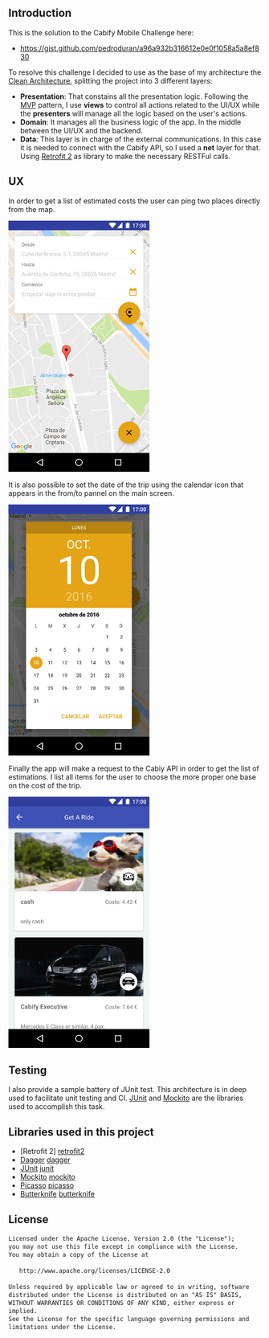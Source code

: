 Introduction
------------

This is the solution to the Cabify Mobile Challenge here:

* https://gist.github.com/pedroduran/a96a932b316612e0e0f1058a5a8ef830
 

To resolve this challenge I decided to use as the base of my architecture the [Clean Architecture][clean], splitting the project into 3 different layers:

* **Presentation**: That constains all the presentation logic. Following the [MVP][mvp] pattern, I use **views** to control all actions related to the UI/UX while the **presenters** will manage all the logic based on the user's actions.
* **Domain**: It manages all the business logic of the app. In the middle between the UI/UX and the backend.
* **Data**: This layer is in charge of the external communications. In this case it is needed to connect with the Cabify API, so I used a **net** layer for that. Using [Retrofit 2][retrofit2] as library to make the necessary RESTFul calls.


UX
--
In order to get a list of estimated costs the user can ping two places directly from the map.

![Screencast](./art/GetARide_main_screen.png)

It is also possible to set the date of the trip using the calendar icon that appears in the from/to pannel on the main screen.

![Screencast](./art/GetARide_date_picker_screen.png)

Finally the app will make a request to the Cabiy API in order to get the list of estimations. I list all items for the user to choose the more proper one base on the cost of the trip.

![Screencast](./art/GetARide_list_screen.png)

Testing
-------
I also provide a sample battery of JUnit test. This architecture is in deep used to facilitate unit testing and CI. [JUnit][junit] and [Mockito][mockito] are the libraries used to accomplish this task.

Libraries used in this project
------------------------------
* [Retrofit 2] [retrofit2]
* [Dagger] [dagger]
* [JUnit] [junit]
* [Mockito] [mockito]
* [Picasso] [picasso]
* [Butterknife] [butterknife]

License
-------

    Licensed under the Apache License, Version 2.0 (the "License");
    you may not use this file except in compliance with the License.
    You may obtain a copy of the License at

       http://www.apache.org/licenses/LICENSE-2.0

    Unless required by applicable law or agreed to in writing, software
    distributed under the License is distributed on an "AS IS" BASIS,
    WITHOUT WARRANTIES OR CONDITIONS OF ANY KIND, either express or implied.
    See the License for the specific language governing permissions and
    limitations under the License.

[clean]: https://blog.8thlight.com/uncle-bob/2012/08/13/the-clean-architecture.html
[mvp]: http://martinfowler.com/eaaDev/uiArchs.html#Model-view-presentermvp
[retrofit2]: http://square.github.io/retrofit/
[dagger]: https://github.com/square/dagger
[junit]: https://github.com/junit-team/junit
[mockito]: http://mockito.org/
[picasso]: http://square.github.io/picasso/
[butterknife]: http://jakewharton.github.io/butterknife/

